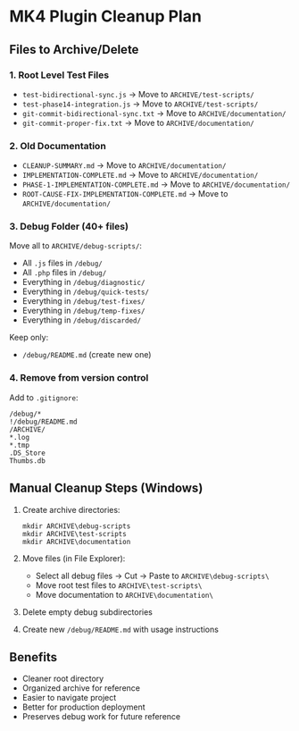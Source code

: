 # MK4 Plugin Cleanup Plan

## Files to Archive/Delete

### 1. Root Level Test Files
- `test-bidirectional-sync.js` → Move to `ARCHIVE/test-scripts/`
- `test-phase14-integration.js` → Move to `ARCHIVE/test-scripts/`
- `git-commit-bidirectional-sync.txt` → Move to `ARCHIVE/documentation/`
- `git-commit-proper-fix.txt` → Move to `ARCHIVE/documentation/`

### 2. Old Documentation
- `CLEANUP-SUMMARY.md` → Move to `ARCHIVE/documentation/`
- `IMPLEMENTATION-COMPLETE.md` → Move to `ARCHIVE/documentation/`
- `PHASE-1-IMPLEMENTATION-COMPLETE.md` → Move to `ARCHIVE/documentation/`
- `ROOT-CAUSE-FIX-IMPLEMENTATION-COMPLETE.md` → Move to `ARCHIVE/documentation/`

### 3. Debug Folder (40+ files)
Move all to `ARCHIVE/debug-scripts/`:
- All `.js` files in `/debug/`
- All `.php` files in `/debug/`
- Everything in `/debug/diagnostic/`
- Everything in `/debug/quick-tests/`
- Everything in `/debug/test-fixes/`
- Everything in `/debug/temp-fixes/`
- Everything in `/debug/discarded/`

Keep only:
- `/debug/README.md` (create new one)

### 4. Remove from version control
Add to `.gitignore`:
```
/debug/*
!/debug/README.md
/ARCHIVE/
*.log
*.tmp
.DS_Store
Thumbs.db
```

## Manual Cleanup Steps (Windows)

1. Create archive directories:
   ```
   mkdir ARCHIVE\debug-scripts
   mkdir ARCHIVE\test-scripts
   mkdir ARCHIVE\documentation
   ```

2. Move files (in File Explorer):
   - Select all debug files → Cut → Paste to `ARCHIVE\debug-scripts\`
   - Move root test files to `ARCHIVE\test-scripts\`
   - Move documentation to `ARCHIVE\documentation\`

3. Delete empty debug subdirectories

4. Create new `/debug/README.md` with usage instructions

## Benefits
- Cleaner root directory
- Organized archive for reference
- Easier to navigate project
- Better for production deployment
- Preserves debug work for future reference
